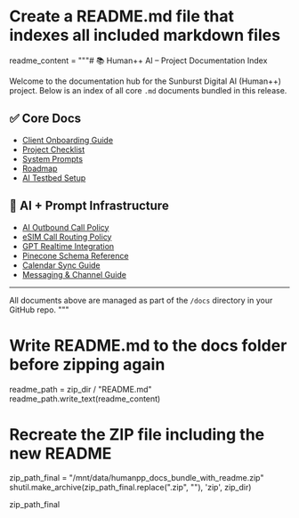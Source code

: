 # Create a README.md file that indexes all included markdown files

readme_content = """# 📚 Human++ AI – Project Documentation Index

Welcome to the documentation hub for the Sunburst Digital AI (Human++) project. Below is an index of all core `.md` documents bundled in this release.

## ✅ Core Docs

- [Client Onboarding Guide](client-onboarding.md)
- [Project Checklist](project-checklist.md)
- [System Prompts](system-prompts.md)
- [Roadmap](roadmap.md)
- [AI Testbed Setup](ai-testbed.md)

## 🧠 AI + Prompt Infrastructure

- [AI Outbound Call Policy](ai-outbound-call-policy.md)
- [eSIM Call Routing Policy](esim-call-routing-policy.md)
- [GPT Realtime Integration](gpt-realtime-integration.md)
- [Pinecone Schema Reference](pinecone-schema.md)
- [Calendar Sync Guide](calendar-sync-guide.md)
- [Messaging & Channel Guide](messaging-guide.md)

---

All documents above are managed as part of the `/docs` directory in your GitHub repo.
"""

# Write README.md to the docs folder before zipping again
readme_path = zip_dir / "README.md"
readme_path.write_text(readme_content)

# Recreate the ZIP file including the new README
zip_path_final = "/mnt/data/humanpp_docs_bundle_with_readme.zip"
shutil.make_archive(zip_path_final.replace(".zip", ""), 'zip', zip_dir)

zip_path_final
